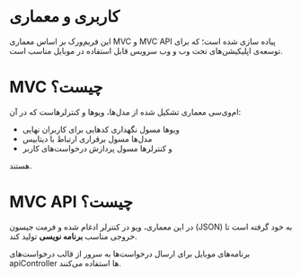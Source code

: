 <link ink rel="stylesheet" type="text/css" href="css/fa.css" >

# کاربری و معماری

این فریم‌ورک بر اساس معماری MVC و MVC API پیاده سازی شده است؛
که برای توسعه‌ی اپلیکیشن‌های تحت وب و وب سرویس قابل استفاده در موبایل مناسب است.

# MVC چیست؟

ام‌وی‌سی معماری تشکیل شده از مدل‌ها، ویو‌ها و کنترلر‌هاست که در آن:

- ویو‌ها مسول نگهداری کد‌هایی برای کاربران نهایی
- مدل‌ها مسول برقراری ارتباط با دیتابیس
- و کنترلر‌ها مسول پردازش درخواست‌های کاربر

هستند.

# MVC API چیست؟

در این معماری، ویو در کنترلر ادغام شده و فرمت جیسون (JSON) به خود گرفته است تا خروجی مناسب **برنامه نویسی** تولید کند.

برنامه‌های موبایل برای ارسال درخواست‌ها به سرور از قالب درخواست‌های apiController ها استفاده می‌کنند.